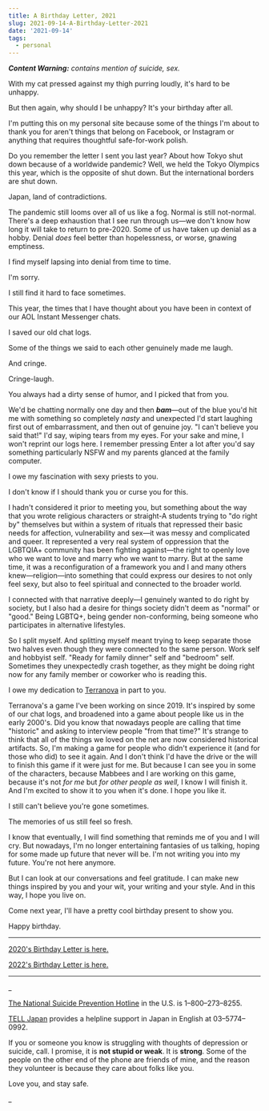 ```yaml
---
title: A Birthday Letter, 2021
slug: 2021-09-14-A-Birthday-Letter-2021
date: '2021-09-14'
tags:
  - personal
---
```


_**Content Warning:** contains mention of suicide, sex._

With my cat pressed against my thigh purring loudly, it's hard to be unhappy.

But then again, why should I be unhappy? It's your birthday after all.

I'm putting this on my personal site because some of the things I'm about to thank you for aren't things that belong on Facebook, or Instagram or anything that requires thoughtful safe-for-work polish.

Do you remember the letter I sent you last year? About how Tokyo shut down because of a worldwide pandemic? Well, we held the Tokyo Olympics this year, which is the opposite of shut down. But the international borders are shut down.

Japan, land of contradictions.

The pandemic still looms over all of us like a fog. Normal is still not-normal. There's a deep exhaustion that I see run through us—we don't know how long it will take to return to pre-2020. Some of us have taken up denial as a hobby. Denial _does_ feel better than hopelessness, or worse, gnawing emptiness.

I find myself lapsing into denial from time to time.

I'm sorry.

I still find it hard to face sometimes.

This year, the times that I have thought about you have been in context of our AOL Instant Messenger chats.

I saved our old chat logs.

Some of the things we said to each other genuinely made me laugh.

And cringe.

Cringe-laugh.

You always had a dirty sense of humor, and I picked that from you.

We'd be chatting normally one day and then **_bam_**—out of the blue you'd hit me with something so completely _nasty_ and unexpected I'd start laughing first out of embarrassment, and then out of genuine joy. "I can't believe you said that!" I'd say, wiping tears from my eyes. For your sake and mine, I won't reprint our logs here. I remember pressing Enter a lot after you'd say something particularly NSFW and my parents glanced at the family computer.

I owe my fascination with sexy priests to you.

I don't know if I should thank you or curse you for this.

I hadn't considered it prior to meeting you, but something about the way that you wrote religious characters or straight-A students trying to "do right by" themselves but within a system of rituals that repressed their basic needs for affection, vulnerability and sex—it was messy and complicated and queer. It represented a very real system of oppression that the LGBTQIA+ community has been fighting against—the right to openly love who we want to love and marry who we want to marry. But at the same time, it was a reconfiguration of a framework you and I and many others knew—religion—into something that could express our desires to not only feel sexy, but also to feel spiritual and connected to the broader world.

I connected with that narrative deeply—I genuinely wanted to do right by society, but I also had a desire for things society didn't deem as "normal" or "good." Being LGBTQ+, being gender non-conforming, being someone who participates in alternative lifestyles.

So I split myself. And splitting myself meant trying to keep separate those two halves even though they were connected to the same person. Work self and hobbyist self. "Ready for family dinner" self and "bedroom" self. Sometimes they unexpectedly crash together, as they might be doing right now for any family member or coworker who is reading this.

I owe my dedication to [Terranova](https://www.playterranova.com) in part to you.

Terranova's a game I've been working on since 2019. It's inspired by some of our chat logs, and broadened into a game about people like us in the early 2000's. Did you know that nowadays people are calling that time "historic" and asking to interview people "from that time?" It's strange to think that all of the things we loved on the net are now considered historical artifacts. So, I'm making a game for people who didn't experience it (and for those who did) to see it again. And I don't think I'd have the drive or the will to finish this game if it were just for me. But because I can see you in some of the characters, because Mabbees and I are working on this game, because it's not _for me_ but _for other people as well,_ I know I will finish it. And I'm excited to show it to you when it's done. I hope you like it.

I still can't believe you're gone sometimes.

The memories of us still feel so fresh.

I know that eventually, I will find something that reminds me of you and I will cry. But nowadays, I'm no longer entertaining fantasies of us talking, hoping for some made up future that never will be. I'm not writing you into my future. You're not here anymore.

But I can look at our conversations and feel gratitude. I can make new things inspired by you and your wit, your writing and your style. And in this way, I hope you live on.

Come next year, I'll have a pretty cool birthday present to show you.

Happy birthday.

* * *

[2020's Birthday Letter is here.](/posts/2020-09-14-A-Birthday-Letter-2020.html)

[2022's Birthday Letter is here.](/posts/2022-09-14-A-Birthday-Letter-2022.html)

* * *

_

[The National Suicide Prevention Hotline](https://suicidepreventionlifeline.org/) in the U.S. is 1–800–273–8255.

[TELL Japan](https://telljp.com/lifeline/) provides a helpline support in Japan in English at 03–5774–0992.

If you or someone you know is struggling with thoughts of depression or suicide, call. I promise, it is **not stupid or weak**. It is **strong**. Some of the people on the other end of the phone are friends of mine, and the reason they volunteer is because they care about folks like you.

Love you, and stay safe.

_
